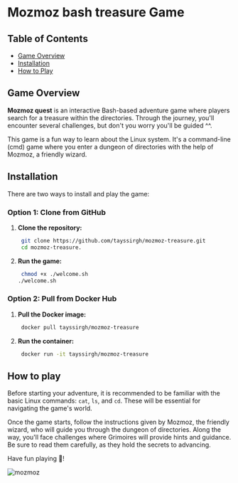 # **Mozmoz bash treasure Game**

## **Table of Contents**
- [Game Overview](#game-overview)
- [Installation](#installation)
- [How to Play](#how-to-play)

## **Game Overview**
**Mozmoz quest** is an interactive Bash-based adventure game where players search for a treasure within the directories. Through the journey, you'll encounter several challenges, but don't you worry you'll be guided ^^.

This game is a fun way to learn about the Linux system. It's a command-line (cmd) game where you enter a dungeon of directories with the help of Mozmoz, a friendly wizard.

## **Installation**

There are two ways to install and play the game:

### Option 1: Clone from GitHub
1. **Clone the repository:**
   ```bash
    git clone https://github.com/tayssirgh/mozmoz-treasure.git
    cd mozmoz-treasure.
2. **Run the game:**
   ```bash
    chmod +x ./welcome.sh
   ./welcome.sh
### Option 2: Pull from Docker Hub
1. **Pull the Docker image:**
   ```bash
    docker pull tayssirgh/mozmoz-treasure
2. **Run the container:**
   ```bash
    docker run -it tayssirgh/mozmoz-treasure
## **How to play**
Before starting your adventure, it is recommended to be familiar with the basic Linux commands: `cat`, `ls`, and `cd`. These will be essential for navigating the game's world.

Once the game starts, follow the instructions given by Mozmoz, the friendly wizard, who will guide you through the dungeon of directories. Along the way, you'll face challenges where Grimoires  will provide hints and guidance. Be sure to read them carefully, as they hold the secrets to advancing.


Have fun playing 🥰!

![mozmoz](./.img/mozmoz.png)


